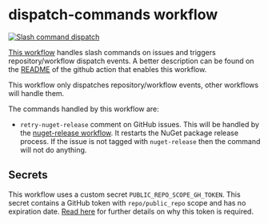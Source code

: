 # dispatch-commands workflow

[![Slash command dispatch](https://github.com/edumserrano/dotnet-sdk-extensions/actions/workflows/dispatch-commands.yml/badge.svg)](https://github.com/edumserrano/dotnet-sdk-extensions/actions/workflows/dispatch-commands.yml)

[This workflow](/.github/workflows/dispatch-commands.yml) handles slash commands on issues and triggers repository/workflow dispatch events. A better description can be found on the [README](https://github.com/peter-evans/slash-command-dispatch) of the github action that enables this workflow.

This workflow only dispatches repository/workflow events, other workflows will handle them.

The commands handled by this workflow are:

- `retry-nuget-release` comment on GitHub issues. This will be handled by the [nuget-release workflow](/docs/dev-notes/workflows/nuget-release-workflow.md). It restarts the NuGet package release process. If the issue is not tagged with `nuget-release` then the command will not do anything.

## Secrets

This workflow uses a custom secret `PUBLIC_REPO_SCOPE_GH_TOKEN`. This secret contains a GitHub token with `repo/public_repo` scope and has no expiration date. [Read here](https://github.com/peter-evans/slash-command-dispatch#token) for further details on why this token is required.
